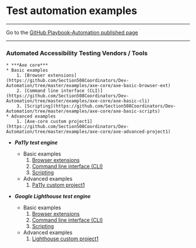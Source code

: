 # Test automation examples

<hr>

Go to the [GitHub Playbook-Automation published page](https://section508coordinators.github.io/Dev-Automation/)

<hr>

### Automated Accessibility Testing Vendors / Tools

    * ***Axe core***
    * Basic examples
        1. [Browser extensions](https://github.com/Section508Coordinators/Dev-Automation/tree/master/examples/axe-core/axe-basic-browser-ext)
        2. [Command line interface (CLI)](https://github.com/Section508Coordinators/Dev-Automation/tree/master/examples/axe-core/axe-basic-cli)
        3. [Scripting](https://github.com/Section508Coordinators/Dev-Automation/tree/master/examples/axe-core/axe-basic-scripts)
    * Advanced examples
        1. [Axe-core custom project1](https://github.com/Section508Coordinators/Dev-Automation/tree/master/examples/axe-core/axe-advanced-project1)
    
  * ***Pa11y test engine***
    * Basic examples
        1. [Browser extensions](https://github.com/Section508Coordinators/Dev-Automation/tree/master/examples/pa11y/pa11y-basic-browser-ext)
        2. [Command line interface (CLI)](https://github.com/Section508Coordinators/Dev-Automation/tree/master/examples/pa11y/pa11y-basic-cli)
        3. [Scripting](https://github.com/Section508Coordinators/Dev-Automation/tree/master/examples/pa11y/pa11y-basic-scripts)
    * Advanced examples
        1. [Pa11y custom project1](https://github.com/Section508Coordinators/Dev-Automation/tree/master/examples/pa11y/pa11y-advanced-project1)
    
  * ***Google Lighthouse test engine***
    * Basic examples
        1. [Browser extensions](https://github.com/Section508Coordinators/Dev-Automation/tree/master/examples/lighthouse/lh-basic-browser-ext)
        2. [Command line interface (CLI)](https://github.com/Section508Coordinators/Dev-Automation/tree/master/examples/lighthouse/lh-basic-cli)
        3. [Scripting](https://github.com/Section508Coordinators/Dev-Automation/tree/master/examples/lighthouse/lh-basic-scripts)
    * Advanced examples
        1. [Lighthouse custom project1](https://github.com/Section508Coordinators/Dev-Automation/tree/master/examples/lighthouse/lh-advanced-project1)
        
